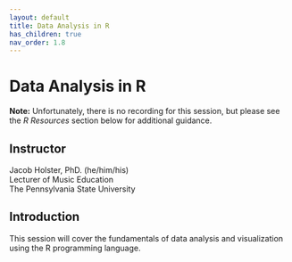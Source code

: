 ```yaml
---
layout: default
title: Data Analysis in R
has_children: true
nav_order: 1.8
---
```


# Data Analysis in R

**Note:** Unfortunately, there is no recording for this session, but please see the *R Resources* section below for additional guidance. 

## Instructor

Jacob Holster, PhD. (he/him/his)  
Lecturer of Music Education  
The Pennsylvania State University

## Introduction

This session will cover the fundamentals of data analysis and visualization using the R programming language.

